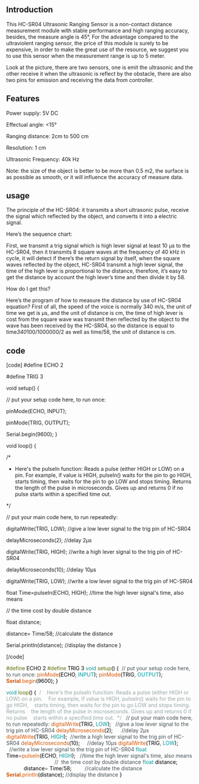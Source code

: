 ##   Introduction

This HC-SR04 Ultrasonic Ranging Sensor is a non-contact distance measurement module with stable performance and high ranging accuracy, besides, the measure angle is 45°, For the advantage compared to the ultraviolent ranging sensor, the price of this module is surely to be expensive, in order to make the great use of the resource, we suggest you to use this sensor when the measurement range is up to 5 meter.

Look at the picture, there are two sensors, one is emit the ultrasonic and the other receive it when the ultrasonic is reflect by the obstacle, there are also two pins for emission and receiving the data from controller.

##   Features

Power supply: 5V DC

Effectual angle: <15°

Ranging distance: 2cm to 500 cm

Resolution: 1 cm

Ultrasonic Frequency: 40k Hz

Note: the size of the object is better to be more than 0.5 m2, the surface is as possible as smooth, or it will influence the accuracy of measure data.


##   usage

The principle of the HC-SR04: it transmits a short ultrasonic pulse, receive the signal which reflected by the object, and converts it into a electric signal.

Here’s the sequence chart:

 First, we transmit a trig signal which is high lever signal at least 10 μs to the HC-SR04, then it transmits 8 square waves at the frequency of 40 kHz in cycle, it will detect if there’s the return signal by itself, when the square waves reflected by the object, HC-SR04 transmit a high lever signal, the time of the high lever is proportional to the distance, therefore, it’s easy to get the distance by account the high lever’s time and then divide it by 58. 
 
How do I get this?

Here’s the program of how to measure the distance by use of HC-SR04 equation? First of all, the speed of the voice is normally 340 m/s, the unit of time we get is μs, and the unit of distance is cm, the time of high lever is cost from the square wave was transmit then reflected by the object to the wave has been received by the HC-SR04, so the distance is equal to time*340*100/1000000/2 as well as time/58, the unit of distance is cm. 

## code

[code]
#define ECHO 2

#define TRIG 3

void setup() {

  // put your setup code here, to run once:

pinMode(ECHO, INPUT);

pinMode(TRIG, OUTPUT);  

Serial.begin(9600);
}

void loop() {

/*
   * Here's the pulseIn function: Reads a pulse (either HIGH or LOW) on a pin. 
    For example, if value is HIGH, pulseIn() waits for the pin to go HIGH, 
    starts timing, then waits for the pin to go LOW and stops timing. Returns 
    the length of the pulse in microseconds. Gives up and returns 0 if no pulse 
    starts within a specified time out.
 
 */

// put your main code here, to run repeatedly:

digitalWrite(TRIG, LOW);   //give a low lever signal to the trig pin of HC-SR04

delayMicroseconds(2);      //delay 2μs

digitalWrite(TRIG, HIGH);  //write a high lever signal to the trig pin of HC-SR04

delayMicroseconds(10);     //delay 10μs

digitalWrite(TRIG, LOW);   //write a low lever signal to the trig pin of HC-SR04 

float Time=pulseIn(ECHO, HIGH);   //time the high lever signal's time, also means 

//  the time cost by double distance

float distance;            

distance= Time/58;         //calculate the distance

Serial.println(distance); //display the distance
}

[/code]

<font color="#5e6d03">#define</font> <font color="#000000">ECHO</font> <font color="#000000">2</font>
<font color="#5e6d03">#define</font> <font color="#000000">TRIG</font> <font color="#000000">3</font>
<font color="#00979c">void</font> <font color="#5e6d03">setup</font><font color="#000000">(</font><font color="#000000">)</font> <font color="#000000">{</font>
 &nbsp;<font color="#434f54">&#47;&#47; put your setup code here, to run once:</font>
<font color="#d35400">pinMode</font><font color="#000000">(</font><font color="#000000">ECHO</font><font color="#434f54">,</font> <font color="#00979c">INPUT</font><font color="#000000">)</font><font color="#000000">;</font>
<font color="#d35400">pinMode</font><font color="#000000">(</font><font color="#000000">TRIG</font><font color="#434f54">,</font> <font color="#00979c">OUTPUT</font><font color="#000000">)</font><font color="#000000">;</font> &nbsp;
<b><font color="#d35400">Serial</font></b><font color="#434f54">.</font><font color="#d35400">begin</font><font color="#000000">(</font><font color="#000000">9600</font><font color="#000000">)</font><font color="#000000">;</font>
<font color="#000000">}</font>

<font color="#00979c">void</font> <font color="#5e6d03">loop</font><font color="#000000">(</font><font color="#000000">)</font> <font color="#000000">{</font>
 &nbsp;<font color="#95a5a6">&#47;*</font>
<font color="#95a5a6"> &nbsp;&nbsp;* Here&#39;s the pulseIn function: Reads a pulse (either HIGH or LOW) on a pin. </font>
<font color="#95a5a6"> &nbsp;&nbsp;&nbsp;For example, if value is HIGH, pulseIn() waits for the pin to go HIGH, </font>
<font color="#95a5a6"> &nbsp;&nbsp;&nbsp;starts timing, then waits for the pin to go LOW and stops timing. Returns </font>
<font color="#95a5a6"> &nbsp;&nbsp;&nbsp;the length of the pulse in microseconds. Gives up and returns 0 if no pulse </font>
<font color="#95a5a6"> &nbsp;&nbsp;&nbsp;starts within a specified time out.</font>
<font color="#95a5a6"> &nbsp;*&#47;</font>
 &nbsp;&nbsp;<font color="#434f54">&#47;&#47; put your main code here, to run repeatedly:</font>
<font color="#d35400">digitalWrite</font><font color="#000000">(</font><font color="#000000">TRIG</font><font color="#434f54">,</font> <font color="#00979c">LOW</font><font color="#000000">)</font><font color="#000000">;</font> &nbsp;&nbsp;<font color="#434f54">&#47;&#47;give a low lever signal to the trig pin of HC-SR04</font>
<font color="#d35400">delayMicroseconds</font><font color="#000000">(</font><font color="#000000">2</font><font color="#000000">)</font><font color="#000000">;</font> &nbsp;&nbsp;&nbsp;&nbsp;&nbsp;<font color="#434f54">&#47;&#47;delay 2μs</font>
<font color="#d35400">digitalWrite</font><font color="#000000">(</font><font color="#000000">TRIG</font><font color="#434f54">,</font> <font color="#00979c">HIGH</font><font color="#000000">)</font><font color="#000000">;</font> &nbsp;<font color="#434f54">&#47;&#47;write a high lever signal to the trig pin of HC-SR04</font>
<font color="#d35400">delayMicroseconds</font><font color="#000000">(</font><font color="#000000">10</font><font color="#000000">)</font><font color="#000000">;</font> &nbsp;&nbsp;&nbsp;&nbsp;<font color="#434f54">&#47;&#47;delay 10μs</font>
<font color="#d35400">digitalWrite</font><font color="#000000">(</font><font color="#000000">TRIG</font><font color="#434f54">,</font> <font color="#00979c">LOW</font><font color="#000000">)</font><font color="#000000">;</font> &nbsp;&nbsp;<font color="#434f54">&#47;&#47;write a low lever signal to the trig pin of HC-SR04 </font>
<font color="#00979c">float</font> <font color="#000000">Time</font><font color="#434f54">=</font><font color="#d35400">pulseIn</font><font color="#000000">(</font><font color="#000000">ECHO</font><font color="#434f54">,</font> <font color="#00979c">HIGH</font><font color="#000000">)</font><font color="#000000">;</font> &nbsp;&nbsp;<font color="#434f54">&#47;&#47;time the high lever signal&#39;s time, also means </font>
 &nbsp;&nbsp;&nbsp;&nbsp;&nbsp;&nbsp;&nbsp;&nbsp;&nbsp;&nbsp;&nbsp;&nbsp;&nbsp;&nbsp;&nbsp;&nbsp;&nbsp;&nbsp;&nbsp;&nbsp;&nbsp;&nbsp;&nbsp;&nbsp;&nbsp;&nbsp;&nbsp;&nbsp;&nbsp;&nbsp;&nbsp;&nbsp;&nbsp;<font color="#434f54">&#47;&#47; &nbsp;the time cost by double distance</font>
<font color="#00979c">float</font> <font color="#000000">distance</font><font color="#000000">;</font> &nbsp;&nbsp;&nbsp;&nbsp;&nbsp;&nbsp;&nbsp;&nbsp;&nbsp;&nbsp;&nbsp;
<font color="#000000">distance</font><font color="#434f54">=</font> <font color="#000000">Time</font><font color="#434f54">&#47;</font><font color="#000000">58</font><font color="#000000">;</font> &nbsp;&nbsp;&nbsp;&nbsp;&nbsp;&nbsp;&nbsp;&nbsp;<font color="#434f54">&#47;&#47;calculate the distance</font>
<b><font color="#d35400">Serial</font></b><font color="#434f54">.</font><font color="#d35400">println</font><font color="#000000">(</font><font color="#000000">distance</font><font color="#000000">)</font><font color="#000000">;</font> <font color="#434f54">&#47;&#47;display the distance</font>
<font color="#000000">}</font>
